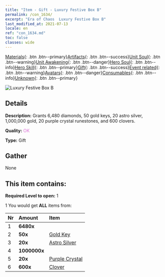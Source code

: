 ```yaml
---
title: "Item - Gift - Luxury Festive Box B"
permalink: /con_1634/
excerpt: "Era of Chaos  Luxury Festive Box B"
last_modified_at: 2021-07-13
locale: en
ref: "con_1634.md"
toc: false
classes: wide
---
```

 [Materials](/Items/){: .btn .btn--primary}[Artifacts](/Items/Artifacts/){: .btn .btn--success}[Unit Soul](/Items/UnitSoul/){: .btn .btn--warning}[Unit Awakening](/Items/UnitAwakening/){: .btn .btn--danger}[Hero Soul](/Items/HeroSoul/){: .btn .btn--info}[Hero Skill](/Items/HeroSkill/){: .btn .btn--primary}[Gift](/Items/Gift/){: .btn .btn--success}[Event related](/Items/Events/){: .btn .btn--warning}[Avatars](/Items/Avatars/){: .btn .btn--danger}[Consumables](/Items/Consumables/){: .btn .btn--info}[Unknown](/Items/Unknown/){: .btn .btn--primary}

 ![Luxury Festive Box B](/images/t/i_907249.png)

## Details
 **Description:** Grants 6,480 diamonds, 50 gold keys, 20 astro silver, 1,000,000 gold, 20 purple crystal runestones, and 600 clovers.

 **Quality:** <span style="color: #DA70D6">OK</span>

 **Type:** Gift

## Gather

  None

## This item contains:

 **Required Level to open:** 1

 1 You would get **ALL** items  from:

  | Nr | Amount |     Item    |
  |:---|:-------|:------------|
  | 1 |  **6480x** | <i class="fas fa-gem"/> |  | 
  | 2 |  **50x** | [Gold Key](/Items/con_783/) |  | 
  | 3 |  **20x** | [Astro Silver](/Items/con_969/) |  | 
  | 4 |  **1000000x** | <i class="fas fa-coins"/> |  | 
  | 5 |  **20x** | [Purple Crystal](/Items/con_720/) |  | 
  | 6 |  **600x** | [Clover](/Items/con_537/) |  | 
